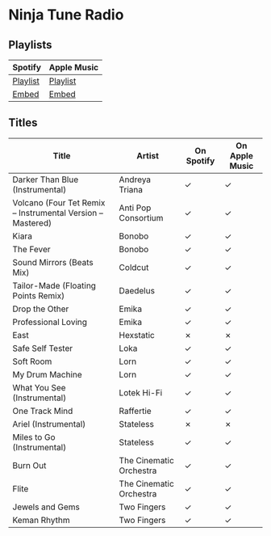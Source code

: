 # Ninja Tune Radio

## Playlists

| Spotify                                                                 | Apple Music                                                              |
| ----------------------------------------------------------------------- | ------------------------------------------------------------------------ |
| [Playlist](https://open.spotify.com/playlist/03VOaJRP0pNYZBZictsJKs)    | [Playlist](https://itunes.apple.com/de/playlist/pl.u-GNW6F8aoX3E)        |
| [Embed](https://open.spotify.com/embed/playlist/03VOaJRP0pNYZBZictsJKs) | [Embed](https://tools.applemusic.com/embed/v1/playlist/pl.u-GNW6F8aoX3E) |

## Titles

| Title                                                      | Artist                  | On Spotify | On Apple Music |
| ---------------------------------------------------------- | ----------------------- | ---------- | -------------- |
| Darker Than Blue (Instrumental)                            | Andreya Triana          | ✓          | ✓              |
| Volcano (Four Tet Remix – Instrumental Version – Mastered) | Anti Pop Consortium     | ✓          | ✓              |
| Kiara                                                      | Bonobo                  | ✓          | ✓              |
| The Fever                                                  | Bonobo                  | ✓          | ✓              |
| Sound Mirrors (Beats Mix)                                  | Coldcut                 | ✓          | ✓              |
| Tailor-Made (Floating Points Remix)                        | Daedelus                | ✓          | ✓              |
| Drop the Other                                             | Emika                   | ✓          | ✓              |
| Professional Loving                                        | Emika                   | ✓          | ✓              |
| East                                                       | Hexstatic               | ✗          | ✗              |
| Safe Self Tester                                           | Loka                    | ✓          | ✓              |
| Soft Room                                                  | Lorn                    | ✓          | ✓              |
| My Drum Machine                                            | Lorn                    | ✓          | ✓              |
| What You See (Instrumental)                                | Lotek Hi-Fi             | ✓          | ✓              |
| One Track Mind                                             | Raffertie               | ✓          | ✓              |
| Ariel (Instrumental)                                       | Stateless               | ✗          | ✗              |
| Miles to Go (Instrumental)                                 | Stateless               | ✓          | ✓              |
| Burn Out                                                   | The Cinematic Orchestra | ✓          | ✓              |
| Flite                                                      | The Cinematic Orchestra | ✓          | ✓              |
| Jewels and Gems                                            | Two Fingers             | ✓          | ✓              |
| Keman Rhythm                                               | Two Fingers             | ✓          | ✓              |
